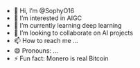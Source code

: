- 👋 Hi, I’m @SophyO16
- 👀 I’m interested in AIGC
- 🌱 I’m currently learning deep learning
- 💞️ I’m looking to collaborate on AI projects
- 📫 How to reach me ...
- 😄 Pronouns: ...
- ⚡ Fun fact: Monero is real Bitcoin

<!---
SophyO16/SophyO16 is a ✨ special ✨ repository because its `README.md` (this file) appears on your GitHub profile.
You can click the Preview link to take a look at your changes.
--->

